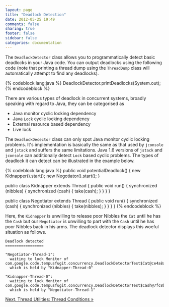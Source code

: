 ```yaml
---
layout: page
title: "Deadlock Detection"
date: 2012-05-25 19:49
comments: false
sharing: true
footer: false
sidebar: false
categories: documentation
---
```


The `DeadlockDetector` class allows you to programmatically detect basic deadlocks in your Java code. You can output deadlocks using the following code (note that printing a thread dump using the `ThreadDump` class will automatically attempt to find any deadlocks).

{% codeblock lang:java %}
DeadlockDetector.printDeadlocks(System.out);
{% endcodeblock %}

There are various types of deadlock in concurrent systems, broadly speaking with regard to Java, they can be categorised as

  * Java monitor cyclic locking dependency
  * Java `Lock` cyclic locking dependency
  * External resource based dependency
  * Live lock

The `DeadlockDecector` class can only spot Java monitor cyclic locking problems. It's implementation is basically the same as that used by `jconsole` and `jstack` and suffers the same limitations. Java 1.6 versions of `jstack` and `jconsole` can additionally detect `Lock` based cyclic problems. The types of deadlock it can detect can be illustrated in the example below.



{% codeblock lang:java %}
 public void potentialDeadlock() {
     new Kidnapper().start();
     new Negotiator().start();
 }

 public class Kidnapper extends Thread {
     public void run() {
         synchronized (nibbles) {
             synchronized (cash) {
                 take(cash);
             }
         }
     }
 }

 public class Negotiator extends Thread {
     public void run() {
         synchronized (cash) {
             synchronized (nibbles) {
                 take(nibbles);
             }
         }
     }
 }
{% endcodeblock %}


Here, the `Kidnapper` is unwilling to release poor Nibbles the `Cat` until he has the `Cash` but our `Negotiator` is unwilling to part with the `Cash` until he has poor Nibbles back in his arms. The deadlock detector displays this woeful situation as follows.



    Deadlock detected
    =================

    "Negotiator-Thread-1":
      waiting to lock Monitor of com.google.code.tempusfugit.concurrency.DeadlockDetectorTest$Cat@ce4a8a
      which is held by "Kidnapper-Thread-0"

    "Kidnapper-Thread-0":
      waiting to lock Monitor of com.google.code.tempusfugit.concurrency.DeadlockDetectorTest$Cash@7fc8b2
      which is held by "Negotiator-Thread-1"



[Next, Thread Utilities: Thread Conditions &raquo;](/documentation/threading/conditions)
